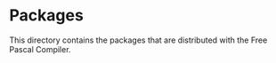 # Packages
This directory contains the packages that are distributed with
the Free Pascal Compiler.
